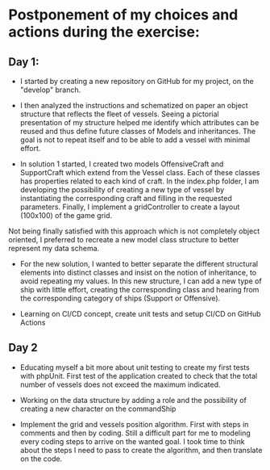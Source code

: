 # Postponement of my choices and actions during the exercise:

## Day 1:

- I started by creating a new repository on GitHub for my project, on the "develop" branch.

- I then analyzed the instructions and schematized on paper an object structure that reflects the fleet of vessels. Seeing a pictorial presentation of my structure helped me identify which attributes can be reused and thus define future classes of Models and inheritances. The goal is not to repeat itself and to be able to add a vessel with minimal effort.

- In solution 1 started, I created two models OffensiveCraft and SupportCraft which extend from the Vessel class. Each of these classes has properties related to each kind of craft. In the index.php folder, I am developing the possibility of creating a new type of vessel by instantiating the corresponding craft and filling in the requested parameters. Finally, I implement a gridController to create a layout (100x100) of the game grid.

Not being finally satisfied with this approach which is not completely object oriented, I preferred to recreate a new model class structure to better represent my data schema.

- For the new solution, I wanted to better separate the different structural elements into distinct classes and insist on the notion of inheritance, to avoid repeating my values. In this new structure, I can add a new type of ship with little effort, creating the corresponding class and hearing from the corresponding category of ships (Support or Offensive).

- Learning on CI/CD concept, create unit tests and setup CI/CD on GitHub Actions


## Day 2

- Educating myself a bit more about unit testing to create my first tests with phpUnit. First test of the application created to check that the total number of vessels does not exceed the maximum indicated.

- Working on the data structure by adding a role and the possibility of creating a new character on the commandShip

- Implement the grid and vessels position algorithm. First with steps in comments and then by coding. Still a difficult part for me to modeling every coding steps to arrive on the wanted goal. 
I took time to think about the steps I need to pass to create the algorithm, and then translate on the code.


